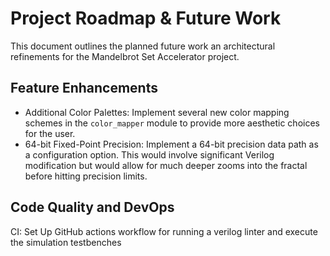 # Project Roadmap & Future Work

This document outlines the planned future work an architectural refinements for the Mandelbrot Set Accelerator project. 

## Feature Enhancements

* Additional Color Palettes: Implement several new color mapping schemes in the `color_mapper` module to provide more aesthetic choices for the user.
* 64-bit Fixed-Point Precision: Implement a 64-bit precision data path as a configuration option. This would involve significant Verilog modification but would allow for much deeper zooms into the fractal before hitting precision limits.

## Code Quality and DevOps

CI: Set Up GitHub actions workflow for running a verilog linter and execute the simulation testbenches